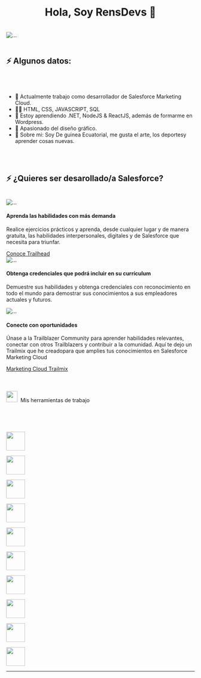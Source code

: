   <head>
    <meta charset="utf-8">
    <meta name="viewport" content="width=device-width, initial-scale=1">
    <title>Bootstrap demo</title>
    <link href="https://cdn.jsdelivr.net/npm/bootstrap@5.3.3/dist/css/bootstrap.min.css" rel="stylesheet" integrity="sha384-QWTKZyjpPEjISv5WaRU9OFeRpok6YctnYmDr5pNlyT2bRjXh0JMhjY6hW+ALEwIH" crossorigin="anonymous">
  </head>
  <body>
    
<h1 align="center"> Hola, Soy RensDevs 👋</h1>

<br>

<img src="/Users/renato/Desktop/ME/BB5FEAA2-C6B8-448F-9F5B-7BE6C0BB9D70.JPEG" class="rounded mx-auto d-block" alt="...">    
<br>
<br>

<h2>⚡️ Algunos datos:</h2>
<br>
<br>
<ul>
<li>🔭 Actualmente trabajo como desarrollador de Salesforce Marketing Cloud.</li>
<li>👨‍💻 HTML, CSS, JAVASCRIPT, SQL</li>
<li>💬 Estoy aprendiendo .NET, NodeJS & ReactJS, además de formarme en Wordpress.</li>
<li> 🔎 Apasionado del diseño gráfico.</li>
<li>📙 Sobre mi: Soy De guinea Ecuatorial, me gusta el arte, los deportesy aprender cosas nuevas.</li>
</ul>

<br>
<br>
<h2>⚡️ ¿Quieres ser desarollado/a Salesforce?</h2>

<br>

  <div class="card-group">
    <div class="card">
      <img src="https://wikis.utexas.edu/download/attachments/199770654/2017-12%20-%20Facebook%20Banner%20v01-01.png?version=1&modificationDate=1534087556000&api=v2" class="card-img-top" alt="...">
      <div class="card-body">
        <h4 class="card-title">Aprenda las habilidades con más demanda</h4>
        <p class="card-text">Realice ejercicios prácticos y aprenda, desde cualquier lugar y de manera gratuita, las habilidades interpersonales, digitales y de Salesforce que necesita para triunfar.</p>
        <div class="card-body">
            <a href="https://trailhead.salesforce.com/es" class="btn btn-primary" role="button" data-bs-toggle="button"> Conoce Trailhead</a>
          </div>
      </div>
    </div>
    <div class="card">
      <img src="https://blog.varianceinfotech.com/wp-content/uploads/2018/07/salesforce-trailhead.jpg" class="card-img-top" alt="...">
      <div class="card-body">
        <h4 class="card-title">Obtenga credenciales que podrá incluir en su currículum</h4>
        <p class="card-text">Demuestre sus habilidades y obtenga credenciales con reconocimiento en todo el mundo para demostrar sus conocimientos a sus empleadores actuales y futuros.</p>
      </div>
    </div>
    <div class="card">
      <img src="https://softappzone.com/wp-content/uploads/2023/03/salesforce-marketing-cloud-la-plataforma-elegida-por-los-especialistas-en-marketing-modernos.png" class="card-img-top" alt="...">
      <div class="card-body">
        <h4 class="card-title">Conecte con oportunidades</h4>
        <p class="card-text">Únase a la Trailblazer Community para aprender habilidades relevantes, conectar con otros Trailblazers y contribuir a la comunidad. Aquí te dejo un Trailmix que he creadopara que amplies tus conocimientos en Salesforce Marketing Cloud</p>
        <div class="card-body">
            <a href="https://trailhead.salesforce.com/es-MX/users/renatombo30/trailmixes/marketing-cloud-trailmix" class="btn btn-primary" role="button" data-bs-toggle="button"> Marketing Cloud Trailmix</a>
          </div>
      </div>
    </div>
  </div>

  <br>
  <br>
  <br>
  <img src="https://media.giphy.com/media/iY8CRBdQXODJSCERIr/giphy.gif" width="30px">&nbsp; Mis herramientas de trabajo
<p align="left">
<br>
<br>

<code> <img height="50" src="https://www.vectorlogo.zone/logos/java/java-ar21.svg"> </code>
<code> <img height="50" src="https://www.vectorlogo.zone/logos/w3_html5/w3_html5-ar21.svg"> </code>
<code> <img height="50" src="https://www.vectorlogo.zone/logos/mysql/mysql-ar21.svg"> </code>
<code> <img height="50" src="https://www.vectorlogo.zone/logos/reactjs/reactjs-ar21.svg"> </code>
<code> <img height="50" src="https://www.vectorlogo.zone/logos/javascript/javascript-ar21.svg"> </code>
<code> <img height="50" src="https://upload.wikimedia.org/wikipedia/commons/9/93/Wordpress_Blue_logo.png"> </code>
<code> <img height="50" src="https://seeklogo.com/images/1/net-logo-681E247422-seeklogo.com.png"> </code>
<code> <img height="50" src="https://upload.wikimedia.org/wikipedia/commons/thumb/d/d9/Node.js_logo.svg/2560px-Node.js_logo.svg.png"> </code>
<code> <img height="50" src="https://upload.wikimedia.org/wikipedia/commons/thumb/f/f9/Salesforce.com_logo.svg/2560px-Salesforce.com_logo.svg.png"> </code>
<code> <img height="50" src="https://cdn.icon-icons.com/icons2/2415/PNG/512/bootstrap_plain_wordmark_logo_icon_146620.png"> </code>

<hr>
<p align="center">

  </body>
</html>

